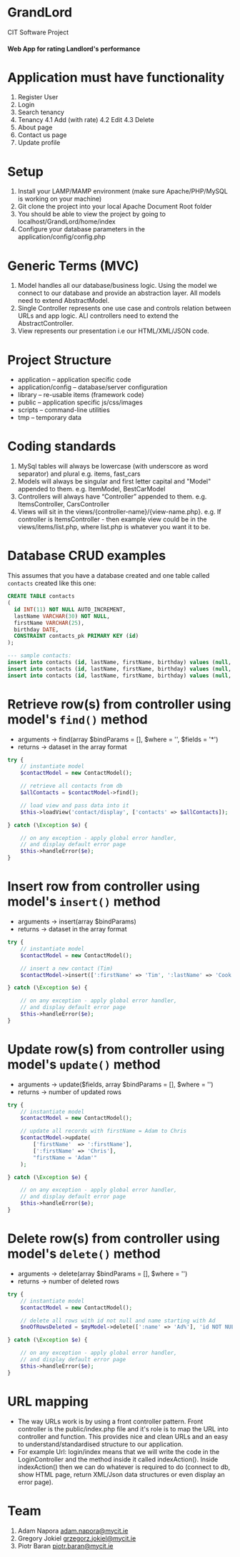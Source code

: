 # GrandLord
CIT Software Project

#### Web App for rating Landlord's performance

Application must have functionality
======================
1. Register User
2. Login
3. Search tenancy
4. Tenancy 
4.1 Add (with rate)
4.2 Edit
4.3 Delete
5. About page
6. Contact us page
7. Update profile

Setup
======================
1. Install your LAMP/MAMP environment (make sure Apache/PHP/MySQL is working on your machine)
2. Git clone the project into your local Apache Document Root folder
3. You should be able to view the project by going to localhost/GrandLord/home/index
4. Configure your database parameters in the application/config/config.php

Generic Terms (MVC)
======================
1. Model handles all our database/business logic. Using the model we connect to our database and provide an abstraction layer. All models need to extend 
AbstractModel.
2. Single Controller represents one use case and controls relation between URLs and app logic. ALl controllers need to extend 
the AbstractController.
3. View represents our presentation i.e our HTML/XML/JSON code.

Project Structure
======================
* application – application specific code 
* application/config – database/server configuration
* library – re-usable items (framework code)
* public – application specific js/css/images
* scripts – command-line utilities
* tmp – temporary data

Coding standards
======================
1. MySql tables will always be lowercase (with underscore as word separator) and plural e.g. items, fast_cars
2. Models will always be singular and first letter capital and "Model" appended to them. e.g. ItemModel, BestCarModel
3. Controllers will always have “Controller” appended to them. e.g. ItemsController, CarsController
4. Views will sit in the views/{controller-name}/{view-name.php}. e.g. If controller is ItemsController - then example view
could be in the views/items/list.php, where list.php is whatever you want it to be.

Database CRUD examples
======================

This assumes that you have a database created 
and one table called `contacts` created like this one:

```sql
CREATE TABLE contacts
( 
  id INT(11) NOT NULL AUTO_INCREMENT,
  lastName VARCHAR(30) NOT NULL,
  firstName VARCHAR(25),
  birthday DATE,
  CONSTRAINT contacts_pk PRIMARY KEY (id)
);

--- sample contacts:
insert into contacts (id, lastName, firstName, birthday) values (null, 'Napora', 'Adam', '1983-09-12 12:00:03');
insert into contacts (id, lastName, firstName, birthday) values (null, 'Jokiel', 'Greg', '1973-01-11 10:00:10');
insert into contacts (id, lastName, firstName, birthday) values (null, 'Baran', 'Piotr', '1963-03-28 09:45:12');
```

# Retrieve row(s) from controller using model's `find()` method

* arguments -> find(array $bindParams = [], $where = '', $fields = '*')
* returns -> dataset in the array format

```php
try {
    // instantiate model
    $contactModel = new ContactModel();

    // retrieve all contacts from db
    $allContacts = $contactModel->find();

    // load view and pass data into it
    $this->loadView('contact/display', ['contacts' => $allContacts]);

} catch (\Exception $e) {

    // on any exception - apply global error handler,
    // and display default error page
    $this->handleError($e);
}
```

# Insert row from controller using model's `insert()` method

* arguments -> insert(array $bindParams)
* returns -> dataset in the array format

```php
try {
    // instantiate model
    $contactModel = new ContactModel();

    // insert a new contact (Tim)
    $contactModel->insert([':firstName' => 'Tim', ':lastName' => 'Cook', ':birthday' => '1960-01-01 10:00:00']);

} catch (\Exception $e) {

    // on any exception - apply global error handler,
    // and display default error page
    $this->handleError($e);
}
```

# Update row(s) from controller using model's `update()` method

* arguments -> update($fields, array $bindParams = [], $where = '')
* returns -> number of updated rows

```php
try {
    // instantiate model
    $contactModel = new ContactModel();

    // update all records with firstName = Adam to Chris
    $contactModel->update(
        ['firstName'  => ':firstName'],
        [':firstName' => 'Chris'], 
        "firstName = 'Adam'"
    );

} catch (\Exception $e) {

    // on any exception - apply global error handler,
    // and display default error page
    $this->handleError($e);
}
```

# Delete row(s) from controller using model's `delete()` method

* arguments -> delete(array $bindParams = [], $where = '')
* returns -> number of deleted rows

```php
try {
    // instantiate model
    $contactModel = new ContactModel();

    // delete all rows with id not null and name starting with Ad
    $noOfRowsDeleted = $myModel->delete([':name' => 'Ad%'], 'id NOT NULL AND firstName LIKE :name');

} catch (\Exception $e) {

    // on any exception - apply global error handler,
    // and display default error page
    $this->handleError($e);
}
```

URL mapping
======================
* The way URLs work is by using a front controller pattern. Front controller is the public/index.php file and
it's role is to map the URL into controller and function. This provides nice and clean URLs and 
an easy to understand/standardised structure to our application. 
* For example Url: login/index means that we will write the code in the LoginController and the 
method inside it called indexAction(). Inside indexAction() then we can do whatever is required to do (connect to db, show HTML
page, return XML/Json data structures or even display an error page).

Team
======================
1. Adam Napora <adam.napora@mycit.ie>
2. Gregory Jokiel <grzegorz.jokiel@mycit.ie>
3. Piotr Baran <piotr.baran@mycit.ie>


